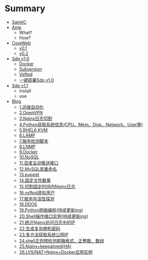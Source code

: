 # Summary

* [SaintIC](README.md)
* [Amp](amp/README.md)
   * What?
   * How?
* [CoreWeb](coreweb/README.md)
   * [v0.1](coreweb/0.1.md)
   * [v0.2](coreweb/0.2.md)
* [Sdp v1.0](sdpv1.0/README.md)
   * [Docker](sdpv1.0/docker.md)
   * [Subversion](sdpv1.0/subversion.md)
   * [Vsftpd](sdpv1.0/vsftpd.md)
   * [一键部署Sdp v1.0](sdpv1.0/autodeploy.md)
* [Sdp v1.1](sdpv1.1/README.md)
   * install
   * use
* [Blog](blog/README.md)
   * [1.运维自动化](blog/1.md)
   * [2.OpenVPN](blog/2.md)
   * [3.Nginx日志切割](blog/3.md)
   * [4.Python获取系统信息(CPU、Mem、Disk、Network、User等)](blog/4.md)
   * [5.RHEL6 KVM](blog/5.md)
   * [6.LAMP](blog/6.md)
   * [7.服务检测脚本](blog/7.md)
   * [8.LNMP](blog/8.md)
   * [9.Docker](blog/9.md)
   * [10.NoSQL](blog/10.md)
   * [11.百度主动推送接口](blog/11.md)
   * [12.MySQL库重命名](blog/12.md)
   * [13.puppet](blog/13.md)
   * [14.固定文件数量](blog/14.md)
   * [15.切割固定时间内Nginx日志](blog/15.md)
   * [16.vsftpd虚拟用户](blog/16.md)
   * [17.服务存活性探测](blog/17.md)
   * [18.DDOS](blog/18.md)
   * [19.Python网络编程(持续更新ing)](blog/19.md)
   * [20.Shell操作接口实例(持续更新ing)](blog/20.md)
   * [21.统计Nginx访问日志中的IP](blog/21.md)
   * [22.生成复杂随机密码](blog/22.md)
   * [23.多方法获取系统公网IP](blog/23.md)
   * [24.shell正则预检测邮箱格式、正整数、数组](blog/24.md)
   * [25.Nginx+keepalived(HA)](blog/25.md)
   * [26.LVS/NAT+Nginx+Docker应用实例](blog/26.md)

